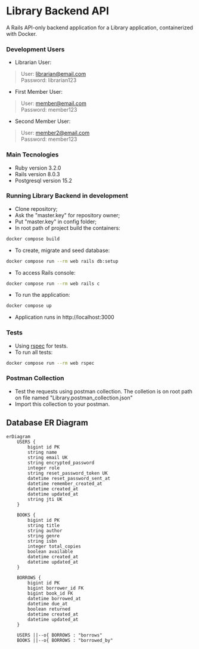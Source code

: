 # Library Backend API

A Rails API-only backend application for a Library application, containerized with Docker.

### Development Users

* Librarian User:
 > User: librarian@email.com<br>
 > Password: librarian123
* First Member User:
 > User: member@email.com<br>
 > Password: member123
* Second Member User:
 > User: member2@email.com<br>
 > Password: member123

### Main Tecnologies

* Ruby version 3.2.0
* Rails version 8.0.3
* Postgresql version 15.2

### Running Library Backend in development

* Clone repository;
* Ask the "master.key" for repository owner;
* Put "master.key" in config folder;
* In root path of project build the containers:
```sh
docker compose build
```
* To create, migrate and seed database:
```sh
docker compose run --rm web rails db:setup
```
* To access Rails console:
```sh
docker compose run --rm web rails c
```
* To run the application:
```sh
docker compose up
```
* Application runs in http://localhost:3000

### Tests

* Using [rspec](https://rspec.info) for tests.
* To run all tests:
```sh
docker compose run --rm web rspec
```

### Postman Collection

* Test the requests using postman collection. The colletion is on root path on file named "Library.postman_collection.json"
* Import this collection to your postman.

## Database ER Diagram

```mermaid
erDiagram
    USERS {
        bigint id PK
        string name
        string email UK
        string encrypted_password
        integer role
        string reset_password_token UK
        datetime reset_password_sent_at
        datetime remember_created_at
        datetime created_at
        datetime updated_at
        string jti UK
    }
    
    BOOKS {
        bigint id PK
        string title
        string author
        string genre
        string isbn
        integer total_copies
        boolean available
        datetime created_at
        datetime updated_at
    }
    
    BORROWS {
        bigint id PK
        bigint borrower_id FK
        bigint book_id FK
        datetime borrowed_at
        datetime due_at
        boolean returned
        datetime created_at
        datetime updated_at
    }
    
    USERS ||--o{ BORROWS : "borrows"
    BOOKS ||--o{ BORROWS : "borrowed_by"
```

